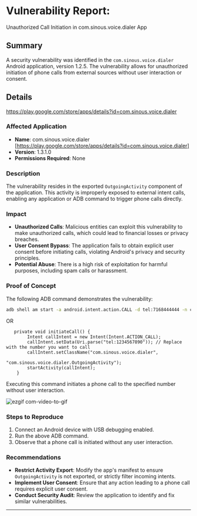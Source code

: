 
# Vulnerability Report:
Unauthorized Call Initiation in com.sinous.voice.dialer App

## Summary
A  security vulnerability was identified in the `com.sinous.voice.dialer` Android application, version 1.2.5. The vulnerability allows for unauthorized initiation of phone calls from external sources without user interaction or consent.

## Details
https://play.google.com/store/apps/details?id=com.sinous.voice.dialer
### Affected Application
- **Name**: com.sinous.voice.dialer [https://play.google.com/store/apps/details?id=com.sinous.voice.dialer]
- **Version**: 1.3.1.0
- **Permissions Required**: None

### Description
The vulnerability resides in the exported `OutgoingActivity` component of the application. This activity is improperly exposed to external intent calls, enabling any application or ADB command to trigger phone calls directly.

### Impact
- **Unauthorized Calls**: Malicious entities can exploit this vulnerability to make unauthorized calls, which could lead to financial losses or privacy breaches.
- **User Consent Bypass**: The application fails to obtain explicit user consent before initiating calls, violating Android's privacy and security principles.
- **Potential Abuse**: There is a high risk of exploitation for harmful purposes, including spam calls or harassment.

### Proof of Concept
The following ADB command demonstrates the vulnerability:

```sh
adb shell am start -a android.intent.action.CALL -d tel:7168444444 -n com.sinous.voice.dialer/com.funprime.calldialer.ui.activities.OutgoingActivity
```
OR

```
   private void initiateCall() {
        Intent callIntent = new Intent(Intent.ACTION_CALL);
        callIntent.setData(Uri.parse("tel:1234567890")); // Replace with the number you want to call
        callIntent.setClassName("com.sinous.voice.dialer", 
                                "com.sinous.voice.dialer.OutgoingActivity");
        startActivity(callIntent);
    }
```
Executing this command initiates a phone call to the specified number without user interaction.

![ezgif com-video-to-gif](https://github.com/actuator/com.sinous.voice.dialer/assets/78701239/32f93509-9a20-4df6-ad8a-e5e4fcb02c94)

### Steps to Reproduce
1. Connect an Android device with USB debugging enabled.
2. Run the above ADB command.
3. Observe that a phone call is initiated without any user interaction.

### Recommendations
- **Restrict Activity Export**: Modify the app's manifest to ensure `OutgoingActivity` is not exported, or strictly filter incoming intents.
- **Implement User Consent**: Ensure that any action leading to a phone call requires explicit user consent.
- **Conduct Security Audit**: Review the application to identify and fix similar vulnerabilities.


---


